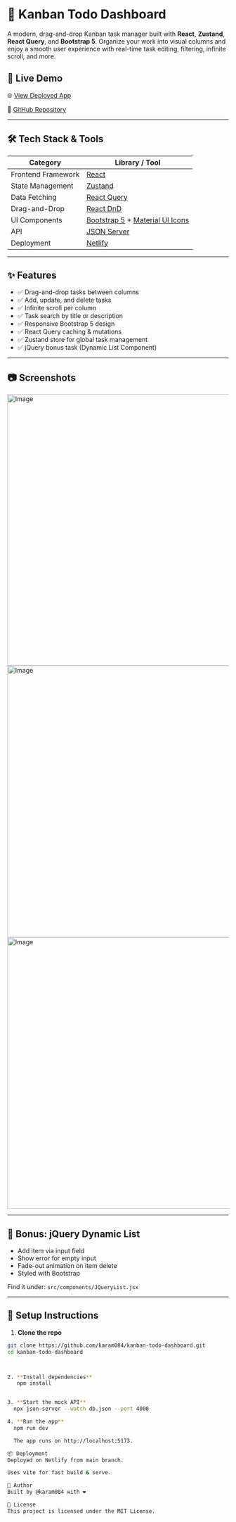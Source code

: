 # 🧠 Kanban Todo Dashboard

A modern, drag-and-drop Kanban task manager built with **React**, **Zustand**, **React Query**, and **Bootstrap 5**. Organize your work into visual columns and enjoy a smooth user experience with real-time task editing, filtering, infinite scroll, and more.

## 🚀 Live Demo

🌐 [View Deployed App](https://kanban-todo-dashboard.netlify.app)

📁 [GitHub Repository](https://github.com/karam084/kanban-todo-dashboard)

---

## 🛠️ Tech Stack & Tools

| Category            | Library / Tool                 |
|---------------------|-------------------------------|
| Frontend Framework  | [React](https://reactjs.org/) |
| State Management    | [Zustand](https://zustand-demo.pmnd.rs/) |
| Data Fetching       | [React Query](https://tanstack.com/query/latest) |
| Drag-and-Drop       | [React DnD](https://react-dnd.github.io/react-dnd/about) |
| UI Components       | [Bootstrap 5](https://getbootstrap.com/) + [Material UI Icons](https://mui.com/material-ui/icons/) |
| API                 | [JSON Server](https://github.com/typicode/json-server) |
| Deployment          | [Netlify](https://www.netlify.com/) |

---

## ✨ Features

- ✅ Drag-and-drop tasks between columns
- ✅ Add, update, and delete tasks
- ✅ Infinite scroll per column
- ✅ Task search by title or description
- ✅ Responsive Bootstrap 5 design
- ✅ React Query caching & mutations
- ✅ Zustand store for global task management
- ✅ jQuery bonus task (Dynamic List Component)

---

## 📷 Screenshots

 <img width="1290" height="617" alt="Image" src="https://github.com/user-attachments/assets/252b4331-920f-4e74-abd5-8ccaa8e713e3" />

 <img width="1292" height="618" alt="Image" src="https://github.com/user-attachments/assets/e0b7d530-eeef-4ccd-983b-f33dd88ed8cb" />

 <img width="1293" height="617" alt="Image" src="https://github.com/user-attachments/assets/6b670ed1-8551-40de-8628-1310c5771177" />

---

## 🧪 Bonus: jQuery Dynamic List

- Add item via input field
- Show error for empty input
- Fade-out animation on item delete
- Styled with Bootstrap

Find it under: `src/components/JQueryList.jsx`

---

## 🧰 Setup Instructions

1. **Clone the repo**
```bash
git clone https://github.com/karam084/kanban-todo-dashboard.git
cd kanban-todo-dashboard



2. **Install dependencies**
   npm install


3. **Start the mock API**
  npx json-server --watch db.json --port 4000

4. **Run the app**
  npm run dev

  The app runs on http://localhost:5173.

📦 Deployment
Deployed on Netlify from main branch.

Uses vite for fast build & serve.

🙌 Author
Built by @karam084 with ❤️

📄 License
This project is licensed under the MIT License.
